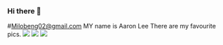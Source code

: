 ### Hi there 👋
#Milobeng02@gmail.com
MY name is Aaron Lee
There are my favourite pics.
![](https://www.essence.com/wp-content/uploads/2016/12/1481579907/IMG_8283.GIF?width=600)
![](https://i.pinimg.com/originals/84/a1/1e/84a11e84a87efe44586eb9c01a5cf138.jpg)
![](https://images.says.com/uploads/story_source/source_image/878727/d022.jpeg)
